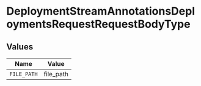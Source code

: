 # DeploymentStreamAnnotationsDeploymentsRequestRequestBodyType


## Values

| Name        | Value       |
| ----------- | ----------- |
| `FILE_PATH` | file_path   |